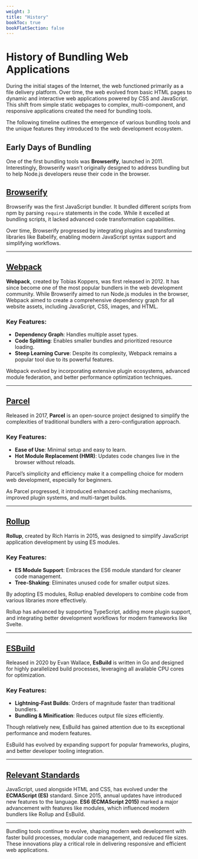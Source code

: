 ```yaml
---
weight: 3
title: "History"
bookToc: true
bookFlatSection: false
---
```

# History of Bundling Web Applications

During the initial stages of the Internet, the web functioned primarily as a file delivery platform. Over time, the web evolved from basic HTML pages to dynamic and interactive web applications powered by CSS and JavaScript. This shift from simple static webpages to complex, multi-component, and responsive applications created the need for bundling tools.

The following timeline outlines the emergence of various bundling tools and the unique features they introduced to the web development ecosystem.

## Early Days of Bundling

One of the first bundling tools was **Browserify**, launched in 2011. Interestingly, Browserify wasn’t originally designed to address bundling but to help Node.js developers reuse their code in the browser.

## [**Browserify**](https://browserify.org/)

Browserify was the first JavaScript bundler. It bundled different scripts from npm by parsing `require` statements in the code. While it excelled at bundling scripts, it lacked advanced code transformation capabilities.

Over time, Browserify progressed by integrating plugins and transforming libraries like Babelify, enabling modern JavaScript syntax support and simplifying workflows.

---

## [Webpack](https://webpack.js.org/)

**Webpack**, created by Tobias Koppers, was first released in 2012. It has since become one of the most popular bundlers in the web development community. While Browserify aimed to run Node.js modules in the browser, Webpack aimed to create a comprehensive dependency graph for all website assets, including JavaScript, CSS, images, and HTML.

### Key Features:

- **Dependency Graph**: Handles multiple asset types.
- **Code Splitting**: Enables smaller bundles and prioritized resource loading.
- **Steep Learning Curve**: Despite its complexity, Webpack remains a popular tool due to its powerful features.

Webpack evolved by incorporating extensive plugin ecosystems, advanced module federation, and better performance optimization techniques.

---

## [Parcel](https://parceljs.org/)

Released in 2017, **Parcel** is an open-source project designed to simplify the complexities of traditional bundlers with a zero-configuration approach.

### Key Features:

- **Ease of Use**: Minimal setup and easy to learn.
- **Hot Module Replacement (HMR)**: Updates code changes live in the browser without reloads.

Parcel’s simplicity and efficiency make it a compelling choice for modern web development, especially for beginners.

As Parcel progressed, it introduced enhanced caching mechanisms, improved plugin systems, and multi-target builds.

---

## [Rollup](https://rollupjs.org/)

**Rollup**, created by Rich Harris in 2015, was designed to simplify JavaScript application development by using ES modules.

### Key Features:

- **ES Module Support**: Embraces the ES6 module standard for cleaner code management.
- **Tree-Shaking**: Eliminates unused code for smaller output sizes.

By adopting ES modules, Rollup enabled developers to combine code from various libraries more effectively.

Rollup has advanced by supporting TypeScript, adding more plugin support, and integrating better development workflows for modern frameworks like Svelte.

---

## [ESBuild](https://esbuild.github.io/)

Released in 2020 by Evan Wallace, **EsBuild** is written in Go and designed for highly parallelized build processes, leveraging all available CPU cores for optimization.

### Key Features:

- **Lightning-Fast Builds**: Orders of magnitude faster than traditional bundlers.
- **Bundling & Minification**: Reduces output file sizes efficiently.

Though relatively new, EsBuild has gained attention due to its exceptional performance and modern features.

EsBuild has evolved by expanding support for popular frameworks, plugins, and better developer tooling integration.

---

## [Relevant Standards](https://tc39.es/)

JavaScript, used alongside HTML and CSS, has evolved under the **ECMAScript (ES)** standard. Since 2015, annual updates have introduced new features to the language. **ES6 (ECMAScript 2015)** marked a major advancement with features like modules, which influenced modern bundlers like Rollup and EsBuild.

---

Bundling tools continue to evolve, shaping modern web development with faster build processes, modular code management, and reduced file sizes. These innovations play a critical role in delivering responsive and efficient web applications.

